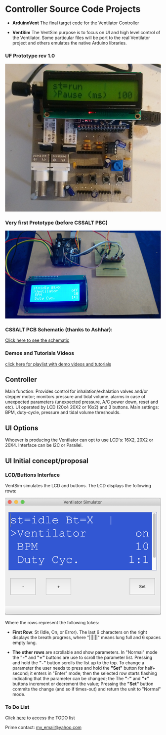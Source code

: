 # Controller Source Code Projects

* **ArduinoVent** The final target code for the Ventilator Controller

* **VentSim** The VentSim purpose is to focus on UI and high level control of the Ventilator. Some particular files will be port to the real Ventilator project and others emulates the native Arduino libraries.

### UF Prototype rev 1.0
![UI](/Docs/controller_v1.png)

### Very first Prototype (before CSSALT PBC)
![UI](Docs/proto01.JPG)


### CSSALT PCB Schematic (thanks to Ashhar):
[Click here to see the schematic](Docs/schematic.pdf)

### Demos and Tutorials Videos
[click here for playlist with demo videos and tutorials](https://rumble.com/vdsadx-open-ventilator.html)

## Controller
Main function: Provides control for inhalation/exhalation valves and/or stepper motor; monitors pressure and tidal volume. alarms in case of unexpected parameters (unexpected pressure, A/C power down, reset and etc). UI operated by LCD (20x4 20X2 or 16x2) and 3 buttons. Main settings: BPM, duty-cycle, pressure and tidal volume threshoulds.

## UI Options
Whoever is producing the Ventilator can opt to use LCD's: 16X2, 20X2 or 20X4. Interface can be I2C or Parallel. 
## UI Initial concept/proposal

### LCD/Buttons Interface
VentSim simulates the LCD and buttons. The LCD displays the following rows:

![UI](Docs/Ventilator_UI_sample.png)

Where the rows represent the following tokes:

 * **First Row**: St (Idle, On, or Error). 
   The last 6 characters on the right displays the breath progress, where "||||||" means lung full and 6 spaces empty lung. 

 * **The other rows** are scrollable and show parameters. In "Normal" mode the **"-"** and **"+"** buttons are use to scroll the parameter list. Pressing and hold the **"-"** button scrolls the list up to the top.
 To change a parameter the user needs to press and hold the **"Set"** button for half+ second; it enters in "Enter" mode; then the selected row starts flashing indicating that the parameter can be changed; the The **"-"** and **"+"** buttons increment or decrement the value; Pressing the **"Set"** button commits the change (and so if times-out) and return the unit to "Normal" mode. 

### To Do List
Click [here](ControllerSourceCode/TODO.md) to access the TODO list

Prime contact: [mv_email@yahoo.com](mailto:mv_email@yahoo.com)

